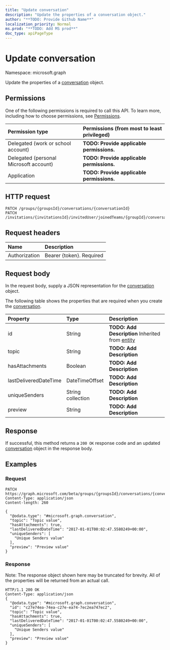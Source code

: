 ```yaml
---
title: "Update conversation"
description: "Update the properties of a conversation object."
author: "**TODO: Provide Github Name**"
localization_priority: Normal
ms.prod: "**TODO: Add MS prod**"
doc_type: apiPageType
---
```


# Update conversation

Namespace: microsoft.graph

Update the properties of a [conversation](../resources/conversation.md) object.

## Permissions
One of the following permissions is required to call this API. To learn more, including how to choose permissions, see [Permissions](/concepts/permissions-reference.md).

|Permission type|Permissions (from most to least privileged)|
|:---|:---|
|Delegated (work or school account)|**TODO: Provide applicable permissions.**|
|Delegated (personal Microsoft account)|**TODO: Provide applicable permissions.**|
|Application|**TODO: Provide applicable permissions.**|

## HTTP request
<!-- {
  "blockType": "ignored"
}
-->
``` http
PATCH /groups/{groupsId}/conversations/{conversationId}
PATCH /invitations/{invitationsId}/invitedUser/joinedTeams/{groupId}/conversations/{conversationId}
```

## Request headers
|Name|Description|
|:---|:---|
|Authorization|Bearer {token}. Required|

## Request body
In the request body, supply a JSON representation for the [conversation](../resources/conversation.md) object.

The following table shows the properties that are required when you create the [conversation](../resources/conversation.md).

|Property|Type|Description|
|:---|:---|:---|
|id|String|**TODO: Add Description** Inherited from [entity](../resources/entity.md)|
|topic|String|**TODO: Add Description**|
|hasAttachments|Boolean|**TODO: Add Description**|
|lastDeliveredDateTime|DateTimeOffset|**TODO: Add Description**|
|uniqueSenders|String collection|**TODO: Add Description**|
|preview|String|**TODO: Add Description**|



## Response
If successful, this method returns a `200 OK` response code and an updated [conversation](../resources/conversation.md) object in the response body.

## Examples

### Request
<!-- {
  "blockType": "request",
  "name": "update_conversation"
}
-->
``` http
PATCH https://graph.microsoft.com/beta/groups/{groupsId}/conversations/{conversationId}
Content-Type: application/json
Content-length: 260

{
  "@odata.type": "#microsoft.graph.conversation",
  "topic": "Topic value",
  "hasAttachments": true,
  "lastDeliveredDateTime": "2017-01-01T00:02:47.5580249+00:00",
  "uniqueSenders": [
    "Unique Senders value"
  ],
  "preview": "Preview value"
}
```

### Response
Note: The response object shown here may be truncated for brevity. All of the properties will be returned from an actual call.
<!-- {
  "blockType": "response",
  "truncated": true
}
-->
``` http
HTTP/1.1 200 OK
Content-Type: application/json
{
  "@odata.type": "#microsoft.graph.conversation",
  "id": "c27e74ea-74ea-c27e-ea74-7ec2ea747ec2",
  "topic": "Topic value",
  "hasAttachments": true,
  "lastDeliveredDateTime": "2017-01-01T00:02:47.5580249+00:00",
  "uniqueSenders": [
    "Unique Senders value"
  ],
  "preview": "Preview value"
}
```


